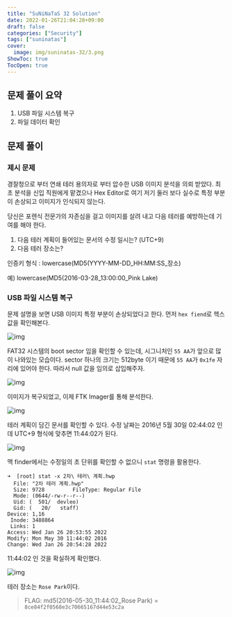```yaml
---
title: "SuNiNaTaS 32 Solution"
date: 2022-01-26T21:04:28+09:00
draft: false
categories: ["Security"]
tags: ["suninatas"]
cover:
  image: img/suninatas-32/3.png
ShowToc: true
TocOpen: true
---
```


## 문제 풀이 요약

1. USB 파일 시스템 복구
2. 파일 데이터 확인

## 문제 풀이

### 제시 문제

경찰청으로 부터 연쇄 테러 용의자로 부터 압수한 USB 이미지 분석을 의뢰 받았다.
최초 분석을 신입 직원에게 맡겼으나 Hex Editor로 여기 저기 둘러 보다 실수로 특정 부분이 손상되고 이미지가 인식되지 않는다.

당신은 포렌식 전문가의 자존심을 걸고 이미지를 살려 내고 다음 테러를 예방하는데 기여를 해야 한다.

1. 다음 테러 계획이 들어있는 문서의 수정 일시는? (UTC+9)
2. 다음 테러 장소는?

인증키 형식 : lowercase(MD5(YYYY-MM-DD_HH:MM:SS_장소)

예) lowercase(MD5(2016-03-28_13:00:00_Pink Lake)

### USB 파일 시스템 복구

문제 설명을 보면 USB 이미지 특정 부분이 손상되었다고 한다. 먼저 `hex fiend`로 헥스값을 확인해본다.

![img](/img/suninatas-32/1.png)

FAT32 시스템의 boot sector 임을 확인할 수 있는데, 시그니처인 `55 AA`가 앞으로 많이 나와있는 모습이다. sector 하나의 크기는 512byte 이기 때문에 `55 AA`가 `0x1fe` 자리에 있어야 한다. 따라서 null 값을 임의로 삽입해주자.

![img](/img/suninatas-32/2.png)

이미지가 복구되었고, 이제 FTK Imager를 통해 분석한다.

![img](/img/suninatas-32/3.png)

테러 계획이 담긴 문서를 확인할 수 있다. 수정 날짜는 2016년 5월 30일 02:44:02 인데 UTC+9 형식에 맞추면 11:44:02가 된다.

![img](/img/suninatas-32/4.png)

맥 finder에서는 수정일의 초 단위를 확인할 수 없으니 `stat` 명령을 활용한다.

```
➜  [root] stat -x 2차\ 테러\ 계획.hwp
  File: "2차 테러 계획.hwp"
  Size: 9728         FileType: Regular File
  Mode: (0644/-rw-r--r--)
  Uid: (  501/  devleo)
  Gid: (   20/   staff)
Device: 1,16
 Inode: 3488864
 Links: 1
Access: Wed Jan 26 20:53:55 2022
Modify: Mon May 30 11:44:02 2016
Change: Wed Jan 26 20:54:28 2022
```

11:44:02 인 것을 확실하게 확인했다.

![img](/img/suninatas-32/5.png)

테러 장소는 `Rose Park`이다.

> FLAG: md5(2016-05-30_11:44:02_Rose Park) = `8ce84f2f0568e3c70665167d44e53c2a`